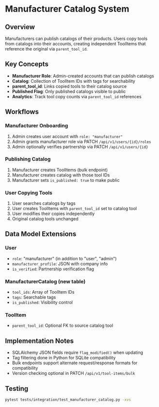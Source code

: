 # Manufacturer Catalog System

## Overview

Manufacturers can publish catalogs of their products. Users copy tools from catalogs into their accounts, creating independent ToolItems that reference the original via `parent_tool_id`.

## Key Concepts

- **Manufacturer Role**: Admin-created accounts that can publish catalogs
- **Catalog**: Collection of ToolItem IDs with tags for searchability
- **parent_tool_id**: Links copied tools to their catalog source
- **Published Flag**: Only published catalogs visible to public
- **Analytics**: Track tool copy counts via `parent_tool_id` references

## Workflows

### Manufacturer Onboarding
1. Admin creates user account with `role: "manufacturer"`
2. Admin grants manufacturer role via PATCH `/api/v1/users/{id}/roles`
3. Admin optionally verifies partnership via PATCH `/api/v1/users/{id}`

### Publishing Catalog
1. Manufacturer creates ToolItems (bulk endpoint)
2. Manufacturer creates catalog with those tool IDs
3. Manufacturer sets `is_published: true` to make public

### User Copying Tools
1. User searches catalogs by tags
2. User creates ToolItems with `parent_tool_id` set to catalog tool
3. User modifies their copies independently
4. Original catalog tools unchanged

## Data Model Extensions

### User
- `role`: "manufacturer" (in addition to "user", "admin")
- `manufacturer_profile`: JSON with company info
- `is_verified`: Partnership verification flag

### ManufacturerCatalog (new table)
- `tool_ids`: Array of ToolItem IDs
- `tags`: Searchable tags
- `is_published`: Visibility control

### ToolItem
- `parent_tool_id`: Optional FK to source catalog tool

## Implementation Notes

- SQLAlchemy JSON fields require `flag_modified()` when updating
- Tag filtering done in Python for SQLite compatibility
- Bulk endpoints support alternate request/response formats for compatibility
- Version checking optional in PATCH `/api/v1/tool-items/bulk`

## Testing

```bash
pytest tests/integration/test_manufacturer_catalog.py -xvs
```
